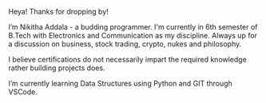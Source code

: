 Heya! Thanks for dropping by!

I’m Nikitha Addala - a budding programmer. I'm currently in 6th semester of B.Tech with Electronics and Communication as my discipline. Always up for a discussion on business, stock trading, crypto, nukes and philosophy.

I believe certifications do not necessarily impart the required knowledge rather building projects does.

I’m currently learning Data Structures using Python and GIT through VSCode.

<!--- Will definitely update this space with more stuff once I gain the required skils. --->

<!---
NikithaAddala/NikithaAddala is a ✨ special ✨ repository because its `README.md` (this file) appears on your GitHub profile.
You can click the Preview link to take a look at your changes.
--->
